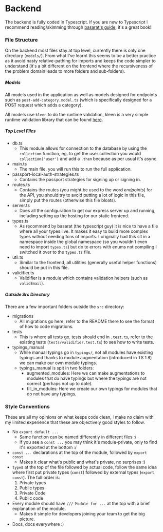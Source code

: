# Backend

The backend is fully coded in Typescript. If you are new to Typescript I
recommend reading/skimming through [basarat's guide](https://basarat.gitbooks.io/typescript/content/docs/getting-started.html),
it's a great book!

### File Structure

On the backend most files stay at top level, currently there is only one
directory (`models/`). From what I've learnt this seems to be a better practice
as it avoid nasty relative-pathing for imports and keeps the code simpler to
understand (it's a bit different on the frontend where the recursiveness of
the problem domain leads to more folders and sub-folders).

##### Models

All models used in the application as well as models designed for endpoints
such as `post-add-category.model.ts` (which is specifically designed for a
POST request which adds a category).

All models use `kleen` to do the runtime validation, kleen is a very simple
runtime validation library that can be found
[here](https://amilner42.github.io/kleen/).

##### Top Level Files

- db.ts
  - This module allows for connection to the database by using the `collection`
    function, eg. to get the user collection you would `collection('user')` and
    add a `.then` because as per usual it's async.
- main.ts
  - The main file, you will run this to run the full application.
- passport-local-auth-strategies.ts
  - Contains the passport strategies for signing up or signing in.
- routes.ts
  - Contains the routes (you might be used to the word _endpoints_) for the API,
    you should try to avoid putting a lot of logic in this file, simply put the
    routes (otherwise this file bloats).
- server.ts
  - Does all the configuration to get our express server up and running,
    including setting up the hosting for our static frontend.
- types.ts
  - As recommend by basarat (the typescript guy) it is nice to have a file
    where all your types live. It makes it easy to build more complex types
    without needing tons of imports. I originally had this sit in a namespace
    inside the global namespace (so you wouldn't even need to import `types.ts`)
    but do to errors with enums not compiling I switched it over to the
    `types.ts` file.
- util.ts
  - Similar to the frontend, all utilities (generally useful helper functions)
    should be put in this file.
- validifier.ts
  - Validifier is a module which contains validation helpers (such as
    `validEmail`).

##### Outside Src Directory

There are a few important folders outside the `src` directory:
- migrations
  - All migrations go here, refer to the README there to see the format of how
    to code migrations.
- tests
  - This is where all tests go, tests should end in `.test.ts`, refer to the
    existing tests (`tests/validifier.test.ts`) to see how to write tests.
- typings_manual
  - While manual typings go in `typings/`, not all modules have existing
    typings and thanks to module augmentation (introduced in TS 1.8) we can
    make our own module typings.
  - typings_manual is spit in two folders:
    - augmented_modules: Here we can make augmentations to modules that do have
      typings but where the typings are not correct (perhaps not up to date).
    - fill_in_modules: Here we create our own typings for modules that do not
      have any typings.

### Style Conventions

These are all my opinions on what keeps code clean, I make no claim with my
limited experience that these are objectively good styles to follow.
  - No `export default ...`
     - Same function can be named differently in different files :/
     - If you see a `const ...` you may think it's module-private, only to find it's exported at the bottom :/
  - `const ...` declarations at the top of the module, followed by `export const`
    - Makes it clear what's public and what's private, no surprises :)
  - `type`s at the top of the file followed by actual code, follow the same idea
    where first put private types (`const`) followed by external types
    (`export const`). The full order is:
     1. Private types
     2. Public types
     3. Private Code
     4. Public code
  - Every module should have `/// Module for ...` at the top with a brief explanation of the module.
    - Makes it simple for developers joining your team to get the big picture.
  - Docs, docs everywhere :)
